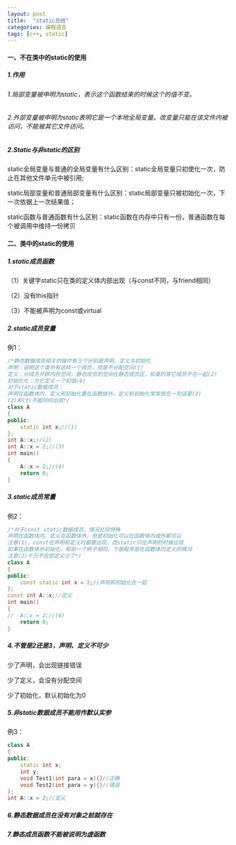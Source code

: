 ```yaml
---
layout: post 
title:  "static总结"
categories: 编程语言
tags: [c++, static]
---
```


#### 一、不在类中的static的使用

##### 1.作用

###### 1.局部变量被申明为static，表示这个函数结束的时候这个的值不变。

###### 2.外部变量被申明为static表明它是一个本地全局变量。改变量只能在该文件内被访问，不能被其它文件访问。

##### 2.Static与非static的区别

static全局变量与普通的全局变量有什么区别：static全局变量只初使化一次，防止在其他文件单元中被引用;

static局部变量和普通局部变量有什么区别：static局部变量只被初始化一次，下一次依据上一次结果值；

static函数与普通函数有什么区别：static函数在内存中只有一份，普通函数在每个被调用中维持一份拷贝

#### 二、类中的static的使用

##### 1.static成员函数

（1）关键字static只在类的定义体内部出现（与const不同，与friend相同）

（2）没有this指针

（3）不能被声明为const或virtual

##### 2.static成员变量

例1：

```c++
/*静态数据成员相关的操作有三个分别是声明、定义与初始化 
声明：说明这个类中有这样一个成员，但是不分配空间(1) 
定义：分成员开辟内存空间，静态成员的空间在静态成员区，和类的其它成员不在一起(2) 
初始化化：为它定义一个初值(4) 
对于static数据成员： 
声明在函数体内，定义和初始化要在函数体外，定义和初始化常常放在一句话里(3) 
(2)和(3)不能同时出现*/  
class A  
{  
public:  
    static int x;//(1)  
};  
int A::x;//(2)  
int A::x = 2;//(3)  
int main()  
{  
    A::x = 2;//(4)  
    return 0;  
}  
```

##### 3.static成员常量

例2：

```c++
/*对于const static数据成员，情况比较特殊 
声明在函数体内，定义在函数体外，但是初始化可以在函数体内或外都可以 
注意(1)，const在声明和定义时都要出现，而static只在声明的时候出现 
如果在函数体外初始化，和前一个例子相同，下面程序是在函数体内定义的情况 
注意(2)千万不在把定义少了*/  
class A  
{  
public:  
    const static int x = 2;//声明和初始化在一起  
};  
const int A::x;//定义  
int main()  
{  
//  A::x = 2;//(4)  
    return 0;  
}  
```

##### 4.不管是2还是3，声明、定义不可少

少了声明，会出现链接错误

少了定义，会没有分配空间

少了初始化，默认初始化为0

##### 5.非static数据成员不能用作默认实参

例3：

```c++
class A  
{  
public:  
    static int x;  
    int y;  
    void Test1(int para = x){}//正确  
    void Test2(int para = y){}//错误  
};  
int A::x = 2;//定义  
```

##### 6.静态数据成员在没有对象之前就存在
 
##### 7.静态成员函数不能被说明为虚函数
